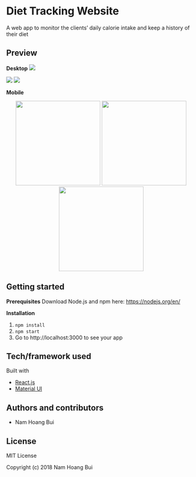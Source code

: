 # Diet Tracking Website
A web app to monitor the clients’ daily calorie intake and keep a history of their diet

## Preview
__Desktop__
<img src='https://i.imgur.com/CEpYVNk.png'/>

<img src='https://i.imgur.com/rEXtFzP.png'/>

<img src='https://i.imgur.com/pIoBYpv.png'/>

__Mobile__
<p float="left" align="middle">
<img src='https://i.imgur.com/HyuqtuF.png' width="225"/>
<img src='https://i.imgur.com/gGbQSWV.png' width="225"/>
<img src='https://i.imgur.com/REdr1g5.png' width="225"/>
</p>

## Getting started

__Prerequisites__
Download Node.js and npm here: https://nodejs.org/en/

__Installation__
1. ```npm install```
2. ```npm start ```
3. Go to http://localhost:3000 to see your app

## Tech/framework used
Built with
* [React.js](https://reactjs.org/)
* [Material UI](https://material-ui.com/)

## Authors and contributors
* Nam Hoang Bui

## License
MIT License

Copyright (c) 2018 Nam Hoang Bui
